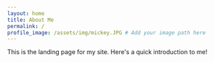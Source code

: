 ```yaml
---
layout: home
title: About Me
permalink: /
profile_image: /assets/img/mickey.JPG # Add your image path here
---
```


This is the landing page for my site. Here's a quick introduction to me!
